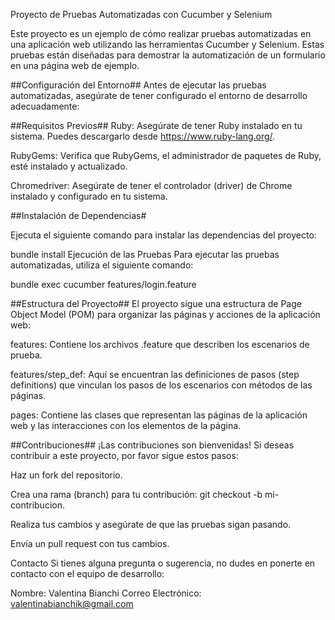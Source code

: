 Proyecto de Pruebas Automatizadas con Cucumber y Selenium

Este proyecto es un ejemplo de cómo realizar pruebas automatizadas en una aplicación web utilizando las herramientas Cucumber y Selenium. Estas pruebas están diseñadas para demostrar la automatización de un formulario en una página web de ejemplo.

##Configuración del Entorno##
Antes de ejecutar las pruebas automatizadas, asegúrate de tener configurado el entorno de desarrollo adecuadamente:

##Requisitos Previos##
Ruby: Asegúrate de tener Ruby instalado en tu sistema. Puedes descargarlo desde https://www.ruby-lang.org/.

RubyGems: Verifica que RubyGems, el administrador de paquetes de Ruby, esté instalado y actualizado.

Chromedriver: Asegúrate de tener el controlador (driver) de Chrome instalado y configurado en tu sistema.

##Instalación de Dependencias#

Ejecuta el siguiente comando para instalar las dependencias del proyecto:

bundle install
Ejecución de las Pruebas
Para ejecutar las pruebas automatizadas, utiliza el siguiente comando:

bundle exec cucumber features/login.feature

##Estructura del Proyecto##
El proyecto sigue una estructura de Page Object Model (POM) para organizar las páginas y acciones de la aplicación web:

features: Contiene los archivos .feature que describen los escenarios de prueba.

features/step_def: Aquí se encuentran las definiciones de pasos (step definitions) que vinculan los pasos de los escenarios con métodos de las páginas.

pages: Contiene las clases que representan las páginas de la aplicación web y las interacciones con los elementos de la página.

##Contribuciones##
¡Las contribuciones son bienvenidas! Si deseas contribuir a este proyecto, por favor sigue estos pasos:

Haz un fork del repositorio.

Crea una rama (branch) para tu contribución: git checkout -b mi-contribucion.

Realiza tus cambios y asegúrate de que las pruebas sigan pasando.

Envía un pull request con tus cambios.



Contacto
Si tienes alguna pregunta o sugerencia, no dudes en ponerte en contacto con el equipo de desarrollo:

Nombre: Valentina Bianchi
Correo Electrónico: valentinabianchik@gmail.com
